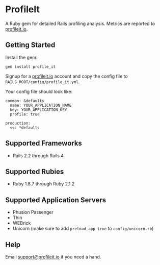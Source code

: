 # ProfileIt

A Ruby gem for detailed Rails profiling analysis. Metrics are reported to [profileit.io](https://profileit.io).

## Getting Started

Install the gem:

    gem install profile_it
    
Signup for a [profileit.io](https://profileit.io) account and copy the config file to `RAILS_ROOT/config/profile_it.yml`.

Your config file should look like:

    common: &defaults
      name: YOUR_APPLICATION_NAME
      key: YOUR_APPLICATION_KEY
      profile: true

    production:
      <<: *defaults
      
## Supported Frameworks

* Rails 2.2 through Rails 4

## Supported Rubies

* Ruby 1.8.7 through Ruby 2.1.2

## Supported Application Servers

* Phusion Passenger
* Thin
* WEBrick
* Unicorn (make sure to add `preload_app true` to `config/unicorn.rb`)

## Help

Email support@profileit.io if you need a hand.
